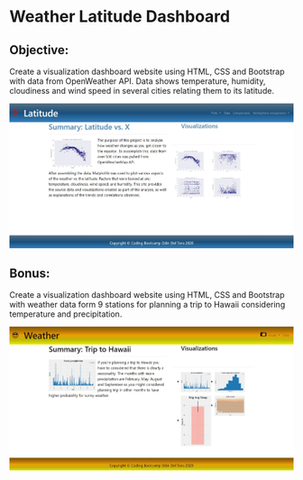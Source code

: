# Weather Latitude Dashboard
## Objective: 

Create a visualization dashboard website using HTML, CSS and Bootstrap with data from OpenWeather API. Data shows temperature, humidity, cloudiness and wind speed in several cities relating them to its latitude.

![Web page sample](Images/Latitude.JPG)

## Bonus:

Create a visualization dashboard website using HTML, CSS and Bootstrap with weather data form 9 stations for planning a trip to Hawaii considering temperature and precipitation.

![Web page sample](Images/Weather.JPG)

